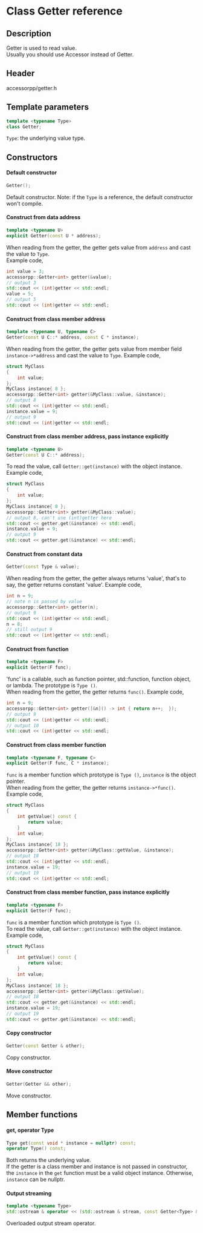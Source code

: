 # Class Getter reference

## Description

Getter is used to read value.  
Usually you should use Accessor instead of Getter.

## Header

accessorpp/getter.h

## Template parameters

```c++
template <typename Type>
class Getter;
```
`Type`:  the underlying value type.  

## Constructors

#### Default constructor  
```c++
Getter();
```

Default constructor. Note: if the `Type` is a reference, the default constructor won't compile.

#### Construct from data address  
```c++
template <typename U>
explicit Getter(const U * address);
```

When reading from the getter, the getter gets value from `address` and cast the value to `Type`.  
Example code,  
```c++
int value = 3;
accessorpp::Getter<int> getter(&value);
// output 3
std::cout << (int)getter << std::endl;
value = 5;
// output 5
std::cout << (int)getter << std::endl;
```

#### Construct from class member address  
```c++
template <typename U, typename C>
Getter(const U C::* address, const C * instance);
```

When reading from the getter, the getter gets value from member field `instance->*address` and cast the value to `Type`.
Example code,  
```c++
struct MyClass
{
    int value;
};
MyClass instance{ 8 };
accessorpp::Getter<int> getter(&MyClass::value, &instance);
// output 8
std::cout << (int)getter << std::endl;
instance.value = 9;
// output 9
std::cout << (int)getter << std::endl;
```

#### Construct from class member address, pass instance explicitly  
```c++
template <typename U>
Getter(const U C::* address);
```

To read the value, call `Getter::get(instance)` with the object instance.    
Example code,  
```c++
struct MyClass
{
    int value;
};
MyClass instance{ 8 };
accessorpp::Getter<int> getter(&MyClass::value);
// output 8, can't use (int)getter here
std::cout << getter.get(&instance) << std::endl;
instance.value = 9;
// output 9
std::cout << getter.get(&instance) << std::endl;
```

#### Construct from constant data  
```c++
Getter(const Type & value);
```

When reading from the getter, the getter always returns 'value', that's to say, the getter returns constant 'value'.
Example code,  
```c++
int n = 9;
// note n is passed by value
accessorpp::Getter<int> getter(n);
// output 9
std::cout << (int)getter << std::endl;
n = 8;
// still output 9
std::cout << (int)getter << std::endl;
```

#### Construct from function  
```c++
template <typename F>
explicit Getter(F func);
```

'func' is a callable, such as function pointer, std::function, function object, or lambda. The prototype is `Type ()`.  
When reading from the getter, the getter returns `func()`.
Example code,  
```c++
int n = 9;
accessorpp::Getter<int> getter([&n]() -> int { return n++;  });
// output 9
std::cout << (int)getter << std::endl;
// output 10
std::cout << (int)getter << std::endl;
```

#### Construct from class member function  
```c++
template <typename F, typename C>
explicit Getter(F func, C * instance);
```

`func` is a member function which prototype is `Type ()`, `instance` is the object pointer.  
When reading from the getter, the getter returns `instance->*func()`.
Example code,  
```c++
struct MyClass
{
    int getValue() const {
        return value;
    }
    int value;
};
MyClass instance{ 18 };
accessorpp::Getter<int> getter(&MyClass::getValue, &instance);
// output 18
std::cout << (int)getter << std::endl;
instance.value = 19;
// output 19
std::cout << (int)getter << std::endl;
```

#### Construct from class member function, pass instance explicitly  
```c++
template <typename F>
explicit Getter(F func);
```

`func` is a member function which prototype is `Type ()`.  
To read the value, call `Getter::get(instance)` with the object instance.    
Example code,  
```c++
struct MyClass
{
    int getValue() const {
        return value;
    }
    int value;
};
MyClass instance{ 18 };
accessorpp::Getter<int> getter(&MyClass::getValue);
// output 18
std::cout << getter.get(&instance) << std::endl;
instance.value = 19;
// output 19
std::cout << getter.get(&instance) << std::endl;
```

#### Copy constructor  
```c++
Getter(const Getter & other);
```

Copy constructor.

#### Move constructor  
```c++
Getter(Getter && other);
```

Move constructor.

## Member functions

#### get, operator Type

```c++
Type get(const void * instance = nullptr) const;
operator Type() const;
```

Both returns the underlying value.  
If the getter is a class member and instance is not passed in constructor, the `instance` in the `get` function must be a valid object instance. Otherwise, `instance` can be nullptr.

#### Output streaming

```c++
template <typename Type>
std::ostream & operator << (std::ostream & stream, const Getter<Type> & getter);
```

Overloaded output stream operator.
